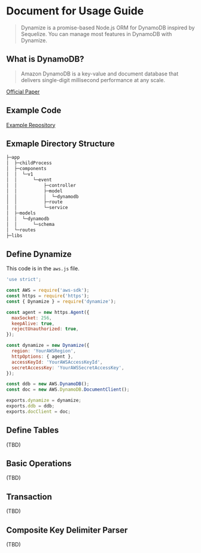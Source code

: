# Document for Usage Guide
> Dynamize is a promise-based Node.js ORM for DynamoDB inspired by Sequelize. You can manage most features in DynamoDB with Dynamize.

## What is DynamoDB?
> Amazon DynamoDB is a key-value and document database that delivers single-digit millisecond performance at any scale.

[Official Paper](http://www.read.seas.harvard.edu/~kohler/class/cs239-w08/decandia07dynamo.pdf)

## Example Code
[Example Repository](https://github.com/shoveling-pig/dynamize-example)

## Exmaple Directory Structure
```bash
├─app
│  ├─childProcess
│  ├─components
│  │  └─v1
│  │      └─event
│  │          ├─controller       
│  │          ├─model
│  │          │  └─dynamodb      
│  │          ├─route
│  │          └─service
│  ├─models
│  │  └─dynamodb
│  │      └─schema
│  └─routes
├─libs
```

## Define Dynamize
This code is in the `aws.js` file.

```js
'use strict';

const AWS = require('aws-sdk');
const https = require('https');
const { Dynamize } = require('dynamize');

const agent = new https.Agent({
  maxSocket: 256,
  keepAlive: true,
  rejectUnauthorized: true,
});

const dynamize = new Dynamize({
  region: 'YourAWSRegion',
  httpOptions: { agent },
  accessKeyId: 'YourAWSAccessKeyId',
  secretAccessKey: 'YourAWSSecretAccessKey',
});

const ddb = new AWS.DynamoDB();
const doc = new AWS.DynamoDB.DocumentClient();

exports.dynamize = dynamize;
exports.ddb = ddb;
exports.docClient = doc;
```

## Define Tables
(TBD)

## Basic Operations
(TBD)

## Transaction
(TBD)

## Composite Key Delimiter Parser
(TBD)
